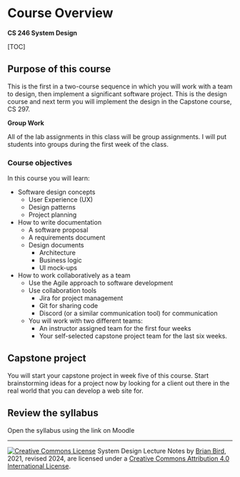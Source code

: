 # Course Overview

**CS 246 System Design**

[TOC]

## Purpose of this course

This is the first in a two-course sequence in which you will work with a team to design, then implement a significant software project. This is the design course and next term you will implement the design in the Capstone course, CS 297.

**Group Work**

All of the lab assignments in this class will be group assignments. I will put students into groups during the first week of the class.
### Course objectives

In this course you will learn:

- Software design concepts
  - User Experience (UX)
  - Design patterns
  - Project planning
- How to write documentation
  - A software proposal
  - A requirements document
  - Design documents
    - Architecture
    - Business logic
    - UI mock-ups
- How to work collaboratively as a team
  - Use the Agile approach to software development
  - Use collaboration tools
    - Jira for project management
    - Git for sharing code
    - Discord (or a similar communication tool) for communication
  - You will work with two different teams:
    - An instructor assigned team for the first four weeks
    - Your self-selected capstone project team for the last six weeks.



## Capstone project

You will start your capstone project in week five of this course. Start brainstorming ideas for a project now by looking for a client out there in the real world that you can develop a web site for.



## Review the syllabus

Open the syllabus using the link on Moodle



------

[![Creative Commons License](https://i.creativecommons.org/l/by/4.0/88x31.png)](http://creativecommons.org/licenses/by/4.0/)
System Design Lecture Notes by [Brian Bird](https://profbird.dev), 2021, revised 2024, are licensed under a [Creative Commons Attribution 4.0 International License](http://creativecommons.org/licenses/by/4.0/).

